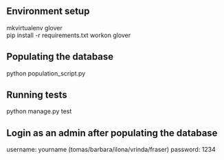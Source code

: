 ## Environment setup
mkvirtualenv glover  
pip install -r requirements.txt 
workon glover

## Populating the database
python population_script.py

## Running tests
python manage.py test

## Login as an admin after populating the database
username: yourname (tomas/barbara/ilona/vrinda/fraser)
password: 1234